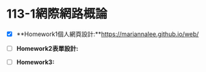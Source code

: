 # 113-1**網際網路概論**

- [x] **Homework1個人網頁設計:**https://mariannalee.github.io/web/

- [ ] **Homework2表單設計:**

- [ ] **Homework3:**


